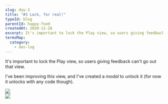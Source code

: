 ```yaml
---
slug: day-3
title: "#3 Lock, for real!"
typeId: blog
parentId: happy-food
createdAt: 2020-12-28
excerpt: It's important to lock the Play view, so users giving feedback can't go out that view.
termsMap:
  category:
    - dev-log
---
```


It's important to lock the Play view, so users giving feedback can't go out that view.

I've been improving this view, and I've created a _modal_ to unlock it (for now it unlocks with any code though).

<div class="flex no-skew no-skew-padding">
  <div class="flex-1">
    <img src="project/happy-food/screenshot-lock-1" />
  </div>
  <div class="flex-1">
    <img src="project/happy-food/screenshot-lock-2" />
  </div>
</div>
